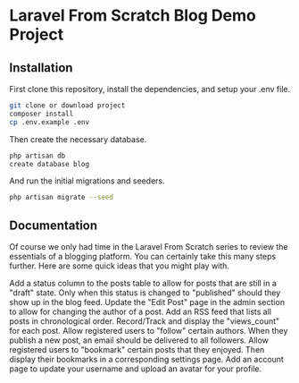 # Laravel From Scratch Blog Demo Project




## Installation

First clone this repository, install the dependencies, and setup your .env file.

```bash
git clone or download project
composer install
cp .env.example .env
```
 Then create the necessary database.   
  ```bash
  php artisan db
create database blog
```

And run the initial migrations and seeders.
  ```bash
php artisan migrate --seed
  ```
## Documentation


Of course we only had time in the Laravel From Scratch series to review the essentials of a blogging platform. You can certainly take this many steps further. Here are some quick ideas that you might play with.

Add a status column to the posts table to allow for posts that are still in a "draft" state. Only when this status is changed to "published" should they show up in the blog feed.
Update the "Edit Post" page in the admin section to allow for changing the author of a post.
Add an RSS feed that lists all posts in chronological order.
Record/Track and display the "views_count" for each post.
Allow registered users to "follow" certain authors. When they publish a new post, an email should be delivered to all followers.
Allow registered users to "bookmark" certain posts that they enjoyed. Then display their bookmarks in a corresponding settings page.
Add an account page to update your username and upload an avatar for your profile.
